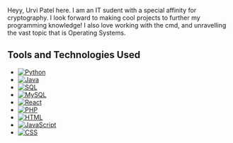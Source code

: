 Heyy, Urvi Patel here.
I am an IT sudent with a special affinity for cryptography. I look forward to making cool projects to further my programming knowledge! 
I also love working with the cmd, and unravelling the vast topic that is Operating Systems.

## Tools and Technologies Used

- [![Python](https://img.shields.io/badge/Python-3.9-blue)](https://www.python.org/)
- [![Java](https://img.shields.io/badge/Java-11-red)](https://www.oracle.com/java/)
- [![SQL](https://img.shields.io/badge/SQL-Relational%20DB-yellow)](https://en.wikipedia.org/wiki/SQL)
- [![MySQL](https://img.shields.io/badge/MySQL-8.0-blue)](https://www.mysql.com/)
- [![React](https://img.shields.io/badge/React-17.0.2-blue)](https://reactjs.org/)
- [![PHP](https://img.shields.io/badge/PHP-7.4-purple)](https://www.php.net/)
- [![HTML](https://img.shields.io/badge/HTML-5-orange)](https://developer.mozilla.org/en-US/docs/Web/HTML)
- [![JavaScript](https://img.shields.io/badge/JavaScript-ES6-yellow)](https://developer.mozilla.org/en-US/docs/Web/JavaScript)
- [![CSS](https://img.shields.io/badge/CSS-3-blue)](https://developer.mozilla.org/en-US/docs/Web/CSS)
